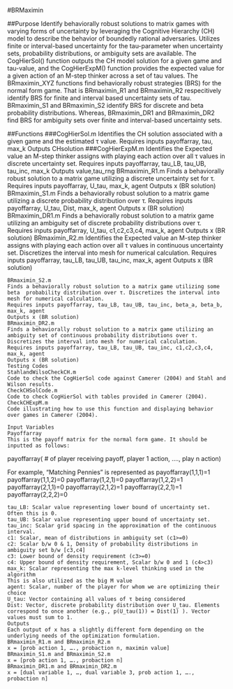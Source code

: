 #BRMaximin 

##Purpose
Identify behaviorally robust solutions to matrix games with varying forms of uncertainty by leveraging the Cognitive Hierarchy (CH) model to describe the behavior of boundedly rational adversaries. Utilizes finite or interval-based uncertainty for the tau-parameter when uncertainty sets, probability distributions, or ambiguity sets are available. The CogHierSol() function outputs the CH model solution for a given game and tau-value, and the CogHierExpM() function provides the expected value for a given action of an M-step thinker across a set of tau values. The BRmaximin_XYZ functions find behaviorally robust strategies (BRS) for the normal form game. That is BRmaximin_R1 and BRmaximin_R2 respecitively identify BRS for finite and interval based uncertainty sets of tau. BRmaximin_S1 and BRmaximin_S2 identify BRS for discrete and beta probability distributions. Whereas, BRmaximin_DR1 and BRmaximin_DR2 find BRS for ambiguity sets over finite and interval-based uncertainty sets.

##Functions
	###CogHierSol.m 
	Identifies the CH solution associated with a given game and the estimated τ value. 
	Requires inputs payoffarray, tau, max_k
	Outputs CHsolution
	###CogHierExpM.m 
	Identifies the Expected value an M-step thinker assigns with playing each action over all τ values in discrete uncertainty set. 
	Requires inputs payoffarray, tau_LB, tau_UB, tau_inc, max_k
	Outputs value,tau_rng
	BRmaximin_R1.m
	Finds a behaviorally robust solution to a matrix game utilizing a discrete uncertainty set for τ.
	Requires inputs payoffarray, U_tau, max_k, agent
	Outputs x (BR solution)
	BRmaximin_S1.m
	Finds a behaviorally robust solution to a matrix game utilizing a discrete probability distribution over τ.
	Requires inputs payoffarray, U_tau, Dist, max_k, agent
	Outputs x (BR solution)
	BRmaximin_DR1.m
	Finds a behaviorally robust solution to a matrix game utilizing an ambiguity set of discrete probability distributions over τ.
	Requires inputs payoffarray, U_tau, c1,c2,c3,c4, max_k, agent
	Outputs x (BR solution)
	BRmaximin_R2.m
	Identifies the Expected value an M-step thinker assigns with playing each action over all τ values in continuous uncertainty set. Discretizes the interval into mesh for numerical calculation. 
	Requires inputs payoffarray, tau_LB, tau_UB, tau_inc, max_k, agent
	Outputs x (BR solution)

	BRmaximin_S2.m
	Finds a behaviorally robust solution to a matrix game utilizing some beta  probability distribution over τ. Discretizes the interval into mesh for numerical calculation.
	Requires inputs payoffarray, tau_LB, tau_UB, tau_inc, beta_a, beta_b, max_k, agent
	Outputs x (BR solution)
	BRmaximin_DR2.m
	Finds a behaviorally robust solution to a matrix game utilizing an ambiguity set of continuous probability distributions over τ. Discretizes the interval into mesh for numerical calculation.
	Requires inputs payoffarray, tau_LB, tau_UB, tau_inc, c1,c2,c3,c4, max_k, agent
	Outputs x (BR solution)
	Testing Codes
	StahlandWilsoCheckCH.m
	Code to check the CogHierSol code against Camerer (2004) and Stahl and Wilson results. 
	CheckCHSolCode.m
	Code to check CogHierSol with tables provided in Camerer (2004).
	CheckCHExpM.m
	Code illustrating how to use this function and displaying behavior over games in Camerer (2004). 

	Input Variables
	Payoffarray
	This is the payoff matrix for the normal form game. It should be inputted as follows: 

payoffarray( # of player receiving payoff, player 1 action, …., play n action)

For example,  “Matching Pennies” is represented as 
payoffarray(1,1,1)=1
payoffarray(1,1,2)=0
payoffarray(1,2,1)=0
payoffarray(1,2,2)=1
payoffarray(2,1,1)=0
payoffarray(2,1,2)=1
payoffarray(2,2,1)=1
payoffarray(2,2,2)=0

	tau_LB: Scalar value representing lower bound of uncertainty set. Often this is 0. 
	tau_UB: Scalar value representing upper bound of uncertainty set. 
	tau_inc: Scalar grid spacing in the approximation of the continuous interval.
	c1: Scalar, mean of distributions in ambiguity set (c1>=0)
	c2: Scalar b/w 0 & 1, Density of probability distributions in ambiguity set b/w [c3,c4]
	c3: Lower bound of density requirement (c3>=0) 
	c4: Upper bound of density requirement, Scalar b/w 0 and 1 (c4>c3)
	max_k: Scalar representing the max k-level thinking used in the algorithm
	This is also utilized as the big M value 
	agent: Scalar, number of the player for whom we are optimizing their choice 
	U_tau: Vector containing all values of τ being considered
	Dist: Vector, discrete probability distribution over U_tau. Elements correspond to once another (e.g., p(U_tau(1)) = Dist(1) ). Vector values must sum to 1. 
	Outputs
	Each output of x has a slightly different form depending on the underlying needs of the optimization formulation. 
	BRmaximin_R1.m and BRmaximin_R2.m
	x = [prob action 1, …., probaction n, maximin value]
	BRmaximin_S1.m and BRmaximin_S2.m
	x = [prob action 1, …., probaction n]
	BRmaximin_DR1.m and BRmaximin_DR2.m
	x = [dual variable 1, …, dual variable 3, prob action 1, …., probaction n]




